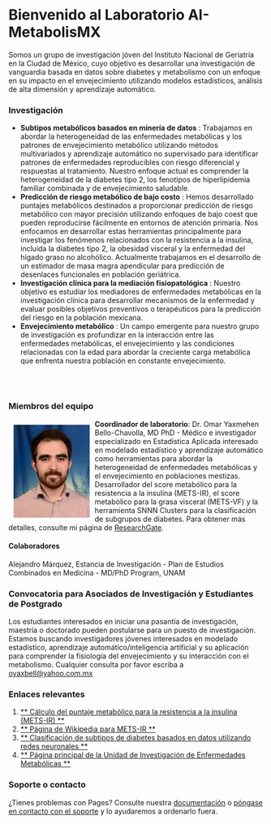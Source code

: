 # Bienvenido al Laboratorio AI-MetabolisMX

Somos un grupo de investigación jóven del Instituto Nacional de Geriatría en la Ciudad de México, cuyo objetivo es desarrollar una investigación de vanguardia basada en datos sobre diabetes y metabolismo con un enfoque en su impacto en el envejecimiento utilizando modelos estadísticos, análisis de alta dimensión y aprendizaje automático.

### Investigación
- __Subtipos metabólicos basados en minería de datos__ : Trabajamos en abordar la heterogeneidad de las enfermedades metabólicas y los patrones de envejecimiento metabólico utilizando métodos multivariados y aprendizaje automático no supervisado para identificar patrones de enfermedades reproducibles con riesgo diferencial y respuestas al tratamiento. Nuestro enfoque actual es comprender la heterogeneidad de la diabetes tipo 2, los fenotipos de hiperlipidemia familiar combinada y de envejecimiento saludable.
- __Predicción de riesgo metabólico de bajo costo__ : Hemos desarrollado puntajes metabólicos destinados a proporcionar predicción de riesgo metabólico con mayor precisión utilizando enfoques de bajo coest que pueden reproducirse fácilmente en entornos de atención primaria. Nos enfocamos en desarrollar estas herramientas principalmente para investigar los fenómenos relacionados con la resistencia a la insulina, incluida la diabetes tipo 2, la obesidad visceral y la enfermedad del hígado graso no alcohólico. Actualmente trabajamos en el desarrollo de un estimador de masa magra apendicular para predicción de desenlaces funcionales en población geriátrica.
- __Investigación clínica para la mediación fisiopatológica__ : Nuestro objetivo es estudiar los mediadores de enfermedades metabólicas en la investigación clínica para desarrollar mecanismos de la enfermedad y evaluar posibles objetivos preventivos o terapéuticos para la predicción del riesgo en la población mexicana.
- __Envejecimiento metabólico__ : Un campo emergente para nuestro grupo de investigación es profundizar en la interacción entre las enfermedades metabólicas, el envejecimiento y las condiciones relacionadas con la edad para abordar la creciente carga metabólica que enfrenta nuestra población en constante envejecimiento.
<br/>
<br/>


### Miembros del equipo

<div style = "float: left"> <img src = "images/fotoobc.jpg" align = "middle" width = "150" style = "padding: 10px; float: right;" /> </div>

__Coordinador de laboratorio__: Dr. Omar Yaxmehen Bello-Chavolla, MD PhD - Médico e investigador especializado en Estadística Aplicada interesado en modelado estadístico y aprendizaje automático como herramientas para abordar la heterogeneidad de enfermedades metabólicas y el envejecimiento en poblaciones mestizas. Desarrollador del score metabólico para la resistencia a la insulina (METS-IR), el score metabólico para la grasa visceral (METS-VF) y la herramienta SNNN Clusters para la clasificación de subgrupos de diabetes. Para obtener más detalles, consulte mi página de [ResearchGate](https://www.researchgate.net/profile/Omar_Bello-Chavolla).

#### Colaboradores

Alejandro Márquez, Estancia de Investigación - Plan de Estudios Combinados en Medicina - MD/PhD Program, UNAM

### Convocatoria para Asociados de Investigación y Estudiantes de Postgrado

Los estudiantes interesados en iniciar una pasantía de investigación, maestría o doctorado pueden postularse para un puesto de investigación. Estamos buscando investigadores jóvenes interesados en modelado estadístico, aprendizaje automático/inteligencia artificial y su aplicación para comprender la fisiología del envejecimiento y su interacción con el metabolismo. Cualquier consulta por favor escriba a oyaxbell@yahoo.com.mx

### Enlaces relevantes

1. [** Cálculo del puntaje metabólico para la resistencia a la insulina (METS-IR) **](https://jscalc.io/calc/F54ikuywK6rcqXEy)
2. [** Página de Wikipedia para METS-IR **](https://en.wikipedia.org/wiki/Metabolic_Score_for_Insulin_Resistance)
2. [** Clasificación de subtipos de diabetes basados ​​en datos utilizando redes neuronales **](https://uiem.shinyapps.io/diabetes_clusters_app/)
3. [** Página principal de la Unidad de Investigación de Enfermedades Metabólicas **](http://www.innsz.mx/opencms/contenido/investigacion/uiem/index.html)


### Soporte o contacto

¿Tienes problemas con Pages? Consulte nuestra [documentación](https://help.github.com/categories/github-pages-basics/) o [póngase en contacto con el soporte](https://github.com/contact) y lo ayudaremos a ordenarlo fuera.
